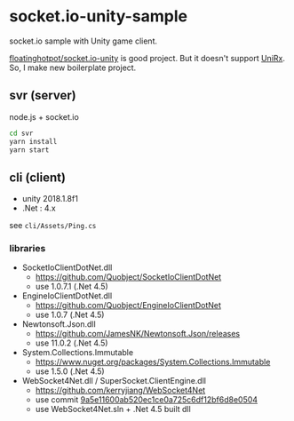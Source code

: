 # socket.io-unity-sample

socket.io sample with Unity game client.

[floatinghotpot/socket.io-unity](https://github.com/floatinghotpot/socket.io-unity) is good project.
But it doesn't support [UniRx](https://github.com/neuecc/UniRx).
So, I make new boilerplate project.

## svr (server)

node.js + socket.io

```bash
cd svr
yarn install
yarn start
```

## cli (client)

* unity 2018.1.8f1
* .Net : 4.x

see `cli/Assets/Ping.cs`

### libraries

* SocketIoClientDotNet.dll
	* https://github.com/Quobject/SocketIoClientDotNet
	* use 1.0.7.1 (.Net 4.5)
* EngineIoClientDotNet.dll
	* https://github.com/Quobject/EngineIoClientDotNet
	* use 1.0.7 (.Net 4.5)
* Newtonsoft.Json.dll
	* https://github.com/JamesNK/Newtonsoft.Json/releases
	* use 11.0.2  (.Net 4.5)
* System.Collections.Immutable
	* https://www.nuget.org/packages/System.Collections.Immutable
	* use 1.5.0 (.Net 4.5)
* WebSocket4Net.dll / SuperSocket.ClientEngine.dll
	* https://github.com/kerryjiang/WebSocket4Net
	* use commit [9a5e11600ab520ec1ce0a725c6df12bf6d8e0504](https://github.com/kerryjiang/WebSocket4Net/commit/9a5e11600ab520ec1ce0a725c6df12bf6d8e0504)
	* use WebSocket4Net.sln + .Net 4.5 built dll